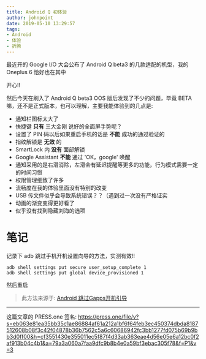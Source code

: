 ```yaml
---
title: Android Q 初体验
author: johnpoint
date: 2019-05-10 13:29:57
tags:
- Android
- 体验
- 折腾
---
```

最近开的 Google I/O 大会公布了 Android Q beta3 的几款适配的机型，我的 Oneplus 6 恰好也在其中<!--more-->

开心!!

然后今天在刷入了 Android Q beta3 OOS 版后发现了不少的问题，毕竟 BETA 嘛，还不是正式版本，也可以理解，主要我能体验到的几点是:

- 通知栏图标太大了
- 快捷键 **只有** 三大金刚 说好的全面屏手势呢？
- 设置了 PIN 码以后如果重启手机的话是 **不能** 成功的通过验证的
- 指纹解锁是 **无效** 的
- SmartLock 内 **没有** 面部解锁
- Google Assistant **不能** 通过 'OK，google' 唤醒
- 通知采用的是右滑消除，左滑会有延迟提醒等更多的功能，行为模式需要一定的时间习惯
- 权限管理细致了许多
- 流畅度在我的体验里面没有特别的改变
- USB 传文件似乎会导致系统错误？？（遇到过一次没有严格证实
- 动画的渐变变得更好看了
- 似乎没有找到隐藏刘海的选项

# 笔记

记录下 adb 跳过手机开机设置向导的方法，实测有效!!

```
adb shell settings put secure user_setup_complete 1
adb shell settings put global device_provisioned 1
```

然后重启

>此方法来源于: [Android 跳过Gapps开机引导](https://www.jianshu.com/p/1776170650d5)
----
这篇文章的 PRESS.one 签名:
https://press.one/file/v?s=eb063e81ea35bb35c1ae86884af61a212a1bf6f64feb3ec450374dbda8187512608b08f3c42f04878b36b7562c5a6c60686942fc3bb1277fd075b69b9bb3d0ff00&h=cf3551430e355011ec5f87f4d33ab363eae4d56e05e6a12bc0f2af913b04c4b1&a=79a3a060a7faa9dfc9b8b4e0a59bf3ebac305f78&f=P1&v=3